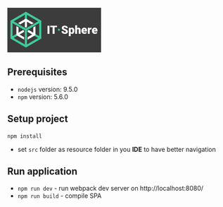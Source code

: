 [![](./src/assets/images/IT-Sphere.png)](https://a.itsphere.io/sign_up)
## Prerequisites

- `nodejs` version: 9.5.0
- `npm` version: 5.6.0

## Setup project

```
npm install
```
- set `src` folder as resource folder in you **IDE** to have better navigation

## Run application

- `npm run dev` - run webpack dev server on http://localhost:8080/
- `npm run build` - compile SPA
